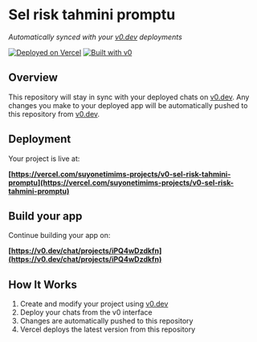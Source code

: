 # Sel risk tahmini promptu

*Automatically synced with your [v0.dev](https://v0.dev) deployments*

[![Deployed on Vercel](https://img.shields.io/badge/Deployed%20on-Vercel-black?style=for-the-badge&logo=vercel)](https://vercel.com/suyonetimims-projects/v0-sel-risk-tahmini-promptu)
[![Built with v0](https://img.shields.io/badge/Built%20with-v0.dev-black?style=for-the-badge)](https://v0.dev/chat/projects/iPQ4wDzdkfn)

## Overview

This repository will stay in sync with your deployed chats on [v0.dev](https://v0.dev).
Any changes you make to your deployed app will be automatically pushed to this repository from [v0.dev](https://v0.dev).

## Deployment

Your project is live at:

**[https://vercel.com/suyonetimims-projects/v0-sel-risk-tahmini-promptu](https://vercel.com/suyonetimims-projects/v0-sel-risk-tahmini-promptu)**

## Build your app

Continue building your app on:

**[https://v0.dev/chat/projects/iPQ4wDzdkfn](https://v0.dev/chat/projects/iPQ4wDzdkfn)**

## How It Works

1. Create and modify your project using [v0.dev](https://v0.dev)
2. Deploy your chats from the v0 interface
3. Changes are automatically pushed to this repository
4. Vercel deploys the latest version from this repository